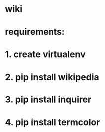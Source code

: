 # wiki
# requirements:
# 1. create virtualenv 
# 2. pip install wikipedia
# 3. pip install inquirer
# 4. pip install termcolor
